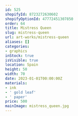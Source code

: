 ```yaml
---
id: 525
shopifyId: 8723272630602
shopifyOptionId: 47772451307850
order: 64
title: Mistress Queen
slug: mistress-queen
url: art-works/mistress-queen
aliases: []
categories:
- graphics
inStock: true
isVisible: true
location: Spain
height: 50
width: 70
date: 2023-01-01T00:00:00Z
materials:
- ink
- ' gold leaf'
- ' paper'
price: 500
mainImage: mistress_queen.jpg
---
```

